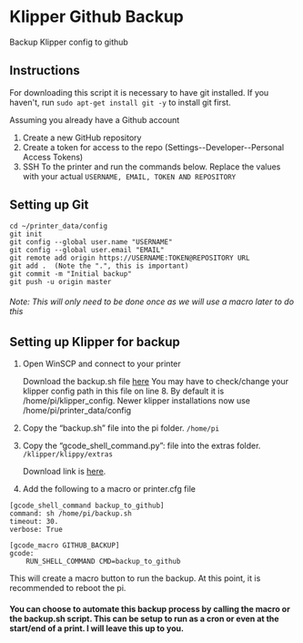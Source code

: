 # Klipper Github Backup
Backup Klipper config to github

## Instructions

For downloading this script it is necessary to have git installed.
If you haven't, run `sudo apt-get install git -y` to install git first.

Assuming you already have a Github account 

1. Create a new GitHub repository
2. Create a token for access to the repo (Settings--Developer--Personal Access Tokens)
3. SSH To the printer and run the commands below. Replace the values with your actual ```USERNAME, EMAIL, TOKEN AND REPOSITORY```

## Setting up Git

``` sudo apt-get install git -y
cd ~/printer_data/config
git init
git config --global user.name "USERNAME"
git config --global user.email "EMAIL"
git remote add origin https://USERNAME:TOKEN@REPOSITORY URL
git add .  (Note the ".", this is important)
git commit -m "Initial backup" 
git push -u origin master 
```

###### Note: This will only need to be done once as we will use a macro later to do this

## Setting up Klipper for backup

1. Open WinSCP and connect to your printer

   Download the backup.sh file [here](https://github.com/housam-s/Klipper-Backup/blob/main/backup.sh/)
   You may have to check/change your klipper config path in this file on line 8. By default it is /home/pi/klipper_config. Newer klipper installations now use /home/pi/printer_data/config
   
2. Copy the “backup.sh” file into the pi folder. `/home/pi`
3. Copy the “gcode_shell_command.py”: file into the extras folder. `/klipper/klippy/extras`

   Download link is [here](https://github.com/th33xitus/kiauh/blob/150ef0142fae7b1b0ffc6e27149dba0f3ac86ac7/resources/gcode_shell_command.py/).


4. Add the following to a macro or printer.cfg file

```
[gcode_shell_command backup_to_github]
command: sh /home/pi/backup.sh
timeout: 30.
verbose: True
```

```
[gcode_macro GITHUB_BACKUP]
gcode:
    RUN_SHELL_COMMAND CMD=backup_to_github
```    

This will create a macro button to run the backup. 
At this point, it is recommended to reboot the pi.

#### You can choose to automate this backup process by calling the macro or the backup.sh script. This can be setup to run as a cron or even at the start/end of a print. I will leave this up to you. 

